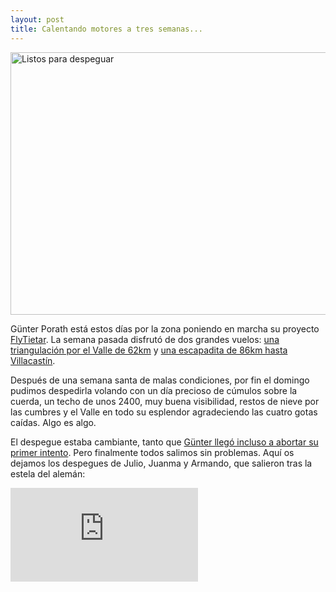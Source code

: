 ```yaml
---
layout: post
title: Calentando motores a tres semanas...
---
```


<a href="http://u1.ipernity.com/22/31/23/12523123.d1a8a8ae.1024.jpg"><img class="left" title="Listos para despeguar" alt="Listos para despeguar" src="http://u1.ipernity.com/22/31/23/12523123.c5fb5994.560.jpg" height="420" width="560" /></a>

Günter Porath está estos días por la zona poniendo en marcha su proyecto [FlyTietar](http://www.flytietar.com). La semana pasada disfrutó de dos grandes vuelos: [una triangulación por el Valle de 62km](http://xc.dhv.de/xc/modules/leonardo/index.php?name=leonardo&op=show_flight&flightID=316536) y [una escapadita de 86km hasta Villacastín](http://xc.dhv.de/xc/modules/leonardo/index.php?name=leonardo&op=show_flight&flightID=317323).

Después de una semana santa de malas condiciones, por fin el domingo pudimos despedirla volando con un día precioso de cúmulos sobre la cuerda, un techo de unos 2400, muy buena visibilidad, restos de nieve por las cumbres y el Valle en todo su esplendor agradeciendo las cuatro gotas caídas. Algo es algo.

El despegue estaba cambiante, tanto que [Günter llegó incluso a abortar su primer intento](http://vimeo.com/40015031). Pero finalmente todos salimos sin problemas. Aquí os dejamos los despegues de Julio, Juanma y Armando, que salieron tras la estela del alemán:

<iframe src="http://player.vimeo.com/video/39982712?title=0&amp;byline=0&amp;portrait=0" frameborder="0" webkitAllowFullScreen="webkitAllowFullScreen" mozallowfullscreen="mozallowfullscreen" allowFullScreen="allowFullScreen">
</iframe>
